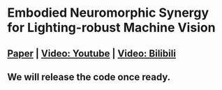 # Embodied Neuromorphic Synergy for Lighting-robust Machine Vision
## [Paper](https://google.com) | [Video: Youtube]([https://youtu.be/fbdvowAHkn0](https://google.com)) | [Video: Bilibili]([https://www.bilibili.com/video/BV1ws4y1X7Sh/](https://google.com))
## We will release the code once ready.

